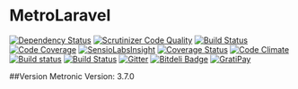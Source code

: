 # MetroLaravel
[![Dependency Status](https://www.versioneye.com/user/projects/5522a526971f78433900046f/badge.svg?style=flat)](https://www.versioneye.com/user/projects/5522a526971f78433900046f)
[![Scrutinizer Code Quality](https://scrutinizer-ci.com/g/aasanchez/MetroLaravel/badges/quality-score.png?b=master)](https://scrutinizer-ci.com/g/aasanchez/MetroLaravel/?branch=master)
[![Build Status](https://scrutinizer-ci.com/g/aasanchez/MetroLaravel/badges/build.png?b=master)](https://scrutinizer-ci.com/g/aasanchez/MetroLaravel/build-status/master)
[![Code Coverage](https://scrutinizer-ci.com/g/aasanchez/MetroLaravel/badges/coverage.png?b=master)](https://scrutinizer-ci.com/g/aasanchez/MetroLaravel/?branch=master)
[![SensioLabsInsight](https://insight.sensiolabs.com/projects/391387fe-829f-4a8b-9d44-56942437ad8b/mini.png)](https://insight.sensiolabs.com/projects/391387fe-829f-4a8b-9d44-56942437ad8b)
[![Coverage Status](https://coveralls.io/repos/aasanchez/MetroLaravel/badge.svg)](https://coveralls.io/r/aasanchez/MetroLaravel)
[![Code Climate](https://codeclimate.com/github/aasanchez/MetroLaravel/badges/gpa.svg)](https://codeclimate.com/github/aasanchez/MetroLaravel)
[![Build status](https://ci.appveyor.com/api/projects/status/tmn9u0he5rd2a7ob?svg=true)](https://ci.appveyor.com/project/aasanchez/metrolaravel)
[![Build Status](https://travis-ci.org/aasanchez/MetroLaravel.svg)](https://travis-ci.org/aasanchez/MetroLaravel)
[![Gitter](https://badges.gitter.im/Join%20Chat.svg)](https://gitter.im/aasanchez/MetroLaravel?utm_source=badge&utm_medium=badge&utm_campaign=pr-badge)
[![Bitdeli Badge](https://d2weczhvl823v0.cloudfront.net/aasanchez/metrolaravel/trend.png)](https://bitdeli.com/free "Bitdeli Badge")
[![GratiPay](https://img.shields.io/gratipay/aasanchez.svg)](https://gitter.im/aasanchez/MetroLaravel?utm_source=badge&utm_medium=badge&utm_campaign=pr-badge)

##Version 
Metronic Version: 3.7.0
